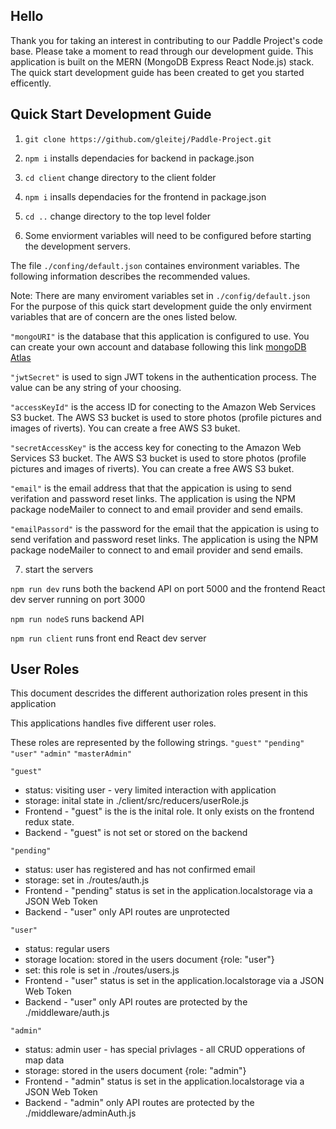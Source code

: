 ## Hello

Thank you for taking an interest in contributing to our Paddle Project's code base.  Please take a moment to read through our development guide.
This application is built on the MERN (MongoDB Express React Node.js) stack.  The quick start development guide has been created to get you started efficently.

## Quick Start Development Guide

1. `git clone https://github.com/gleitej/Paddle-Project.git`

2. `npm i` installs dependacies for backend in package.json

3. `cd client` change directory to the client folder

4. `npm i` insalls dependacies for the frontend in package.json

5. `cd ..` change directory to the top level folder

6. Some enviorment variables will need to be configured before starting the development servers.

The file `./confing/default.json` containes environment variables.  The following information describes the recommended values.

Note: There are many enviroment variables set in `./config/default.json`  For the purpose of this quick start development guide the only envirment variables that are of concern are the ones listed below.  

`"mongoURI"` is the database that this application is configured to use.  You can create your own account and database following this link [mongoDB Atlas](https://www.mongodb.com/cloud/atlas)

`"jwtSecret"` is used to sign JWT tokens in the authentication process.  The value can be any string of your choosing.

`"accessKeyId"` is the access ID for conecting to the Amazon Web Services S3 bucket.  The AWS S3 bucket is used to store photos (profile pictures and images of riverts).  You can create a free AWS S3 buket.

`"secretAccessKey"` is the access key for conecting to the Amazon Web Services S3 bucket.  The AWS S3 bucket is used to store photos (profile pictures and images of riverts).  You can create a free AWS S3 buket.

`"email"` is the email address that that the appication is using to send verifation and password reset links.  The application is using the NPM package nodeMailer to connect to and email provider and send emails.

`"emailPassord"` is the password for the email that the appication is using to send verifation and password reset links.  The application is using the NPM package nodeMailer to connect to and email provider and send emails.

7. start the servers

`npm run dev` runs both the backend API on port 5000 and the frontend React dev server running on port 3000

`npm run nodeS` runs backend API

`npm run client` runs front end React dev server



## User Roles
This document descrides the different authorization roles present in this application

This applications handles five different user roles.

These roles are represented by the following strings.
`"guest"`
`"pending"`
`"user"`
`"admin"`
`"masterAdmin"`

`"guest"`
- status: visiting user - very limited interaction with application
- storage: inital state in ./client/src/reducers/userRole.js
- Frontend - "guest" is the is the inital role. It only exists on the frontend redux state.
- Backend - "guest" is not set or stored on the backend

`"pending"`
- status: user has registered and has not confirmed email
- storage: set in ./routes/auth.js
- Frontend - "pending" status is set in the application.localstorage via a JSON Web Token
- Backend - "user" only API routes are unprotected

`"user"`
- status: regular users
- storage location: stored in the users document {role: "user"}
- set: this role is set in ./routes/users.js
- Frontend - "user" status is set in the application.localstorage via a JSON Web Token
- Backend - "user" only API routes are protected by the ./middleware/auth.js

`"admin"`
- status: admin user - has special privlages - all CRUD opperations of map data
- storage: stored in the users document {role: "admin"}
- Frontend - "admin" status is set in the application.localstorage via a JSON Web Token
- Backend - "admin" only API routes are protected by the ./middleware/adminAuth.js
